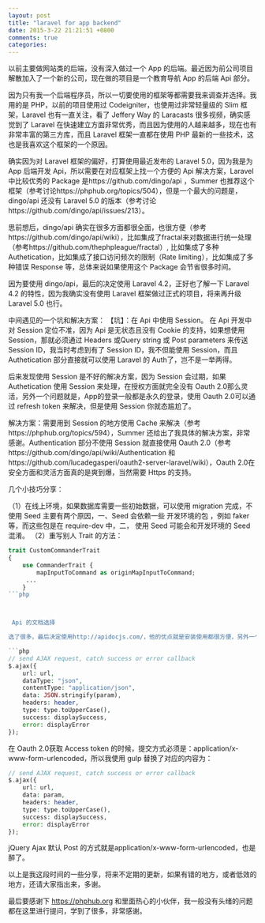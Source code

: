```yaml
---
layout: post
title: "laravel for app backend"
date: 2015-3-22 21:21:51 +0800
comments: true
categories: 
---
```


以前主要做网站类的后端，没有深入做过一个 App 的后端。最近因为前公司项目解散加入了一个新的公司，现在做的项目是一个教育导航 App 的后端 Api 部分。

因为只有我一个后端程序员，所以一切要使用的框架等都需要我来调查并选择。我用的是 PHP，以前的项目使用过 Codeigniter，也使用过非常轻量级的 Slim 框架，Laravel 也有一直关注，看了 Jeffery Way 的 Laracasts 很多视频，确实感觉到了 Laravel 在快速建立方面非常优秀，而且因为使用的人越来越多，现在也有非常丰富的第三方库，而且 Laravel 框架一直都在使用 PHP 最新的一些技术，这也是我喜欢这个框架的一个原因。

确实因为对 Laravel 框架的偏好，打算使用最近发布的 Laravel 5.0，因为我是为 App 后端开发 Api，所以需要在对应框架上找一个方便的 Api 解决方案，Laravel 中比较优秀的 Package 是https://github.com/dingo/api ，Summer 也推荐这个框架（参考讨论https://phphub.org/topics/504），但是一个最大的问题是，dingo/api 还没有 Laravel 5.0 的版本（参考讨论https://github.com/dingo/api/issues/213）。

思前想后，dingo/api 确实在很多方面都很全面，也很方便（参考https://github.com/dingo/api/wiki），比如集成了fractal来对数据进行统一处理 （参考https://github.com/thephpleague/fractal）, 比如集成了多种 Authetication，比如集成了接口访问频次的限制（Rate limiting），比如集成了多种错误 Response 等，总体来说如果使用这个 Package 会节省很多时间。

因为要使用 dingo/api，最后的决定使用 Laravel 4.2，正好也了解一下 Laravel 4.2 的特性，因为我确实没有使用 Laravel 框架做过正式的项目，将来再升级 Laravel 5.0 也行。

中间遇见的一个坑和解决方案：
【坑】：在 Api 中使用 Session。
在 Api 开发中对 Session 定位不准，因为 Api 是无状态且没有 Cookie 的支持，如果想使用 Session，那就必须通过 Headers 或Query string 或 Post parameters 来传送Session ID，我当时考虑到有了 Session ID，我不但能使用 Session，而且Authetication 部分直接就可以使用 Laravel 的 Auth了，岂不是一举两得。

后来发现使用 Session 是不好的解决方案，因为 Session 会过期，如果 Authetication 使用 Session 来处理，在授权方面就完全没有 Oauth 2.0那么灵活，另外一个问题就是，App的登录一般都是永久的登录，使用 Oauth 2.0可以通过 refresh token 来解决，但是使用 Session 你就态尴尬了。

解决方案：需要用到 Session 的地方使用 Cache 来解决（参考https://phphub.org/topics/594），Summer 还给出了我具体的解决方案，非常感谢。Authentication 部分不使用 Session 就直接使用 Oauth 2.0（参考https://github.com/dingo/api/wiki/Authentication 和https://github.com/lucadegasperi/oauth2-server-laravel/wiki），Oauth 2.0在安全方面和灵活方面真的是爽到爆，当然需要 Https 的支持。

几个小技巧分享：

（1）在线上环境，如果数据库需要一些初始数据，可以使用 migration 完成，不使用 Seed 主要有两个原因，一、Seed 会依赖一些 开发环境的包 ，例如 faker 等，而这些包是在 require-dev 中，二， 使用 Seed 可能会和开发环境的 Seed 混淆。
（2）重写别人 Trait 的方法：
```php
trait CustomCommanderTrait
{
    use CommanderTrait {
        mapInputToCommand as originMapInputToCommand;
     ...
    }
```php



 Api 的文档选择

选了很多，最后决定使用http://apidocjs.com/，他的优点就是安装使用都很方便，另外一个优点是可以直接在 Api 文档中测试，省去使用 Postman 这样的工具（参考http://apidocjs.com/example/），不过里面有一个坑，就是测试 Api 的部分代码如下：

```php
// send AJAX request, catch success or error callback
$.ajax({
    url: url,
    dataType: "json",
    contentType: "application/json",
    data: JSON.stringify(param),
    headers: header,
    type: type.toUpperCase(),
    success: displaySuccess,
    error: displayError
});
```

在 Oauth 2.0获取 Access token 的时候，提交方式必须是：application/x-www-form-urlencoded，所以我使用 gulp 替换了对应的内容为：

```php
// send AJAX request, catch success or error callback
$.ajax({
    url: url,
    data: param,
    headers: header,
    type: type.toUpperCase(),
    success: displaySuccess,
    error: displayError
});
```

jQuery Ajax 默认 Post 的方式就是application/x-www-form-urlencoded，也是醉了。


以上是我这段时间的一些分享，将来不定期的更新，如果有错的地方，或者低效的地方，还请大家指出来，多谢。

最后要感谢下 https://phphub.org 和里面热心的小伙伴，我一般没有头绪的问题都在这里进行提问，学到了很多，非常感谢。

